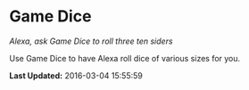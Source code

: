 # Game Dice
*Alexa, ask Game Dice to roll three ten siders*

Use Game Dice to have Alexa roll dice of various sizes for you.

**Last Updated:** 2016-03-04 15:55:59